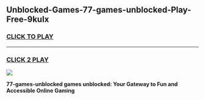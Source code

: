 
## Unblocked-Games-77-games-unblocked-Play-Free-9kulx
<h3>
<a href="https://premium76.site?title=77-games-unblocked&ref=24M">CLICK TO PLAY</a></h3>
<hr>

<h3>
<a href="https://premium76.site?title=77-games-unblocked&ref=24M">CLICK 2 PLAY</a>
  
</h3>

<a href="https://premium76.site?title=77-games-unblocked&ref=24M"><img src="https://clearcache.store/games.png"></a>


**77-games-unblocked games unblocked: Your Gateway to Fun and Accessible Online Gaming**
